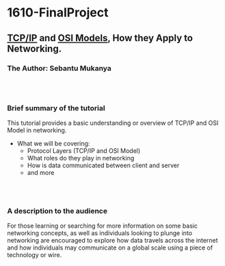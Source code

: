 # 1610-FinalProject

##  [TCP/IP](TCP_IP_Model.md) and [OSI Models](OSI_Model.md), How they Apply to Networking.

### The Author: Sebantu Mukanya

<br></br>

### Brief summary of the tutorial
This tutorial provides a basic understanding or overview of TCP/IP and OSI Model in networking.
  * What we will be covering:
    * Protocol Layers (TCP/IP and OSI Model)
    * What roles do they play in networking
    * How is data communicated between client and server
    * and more

<br></br>

### A description to the audience
For those learning or searching for more information on some basic networking concepts, as well as individuals looking to plunge into networking are encouraged to explore how data travels across the internet 
and how individuals may communicate on a global scale using a piece of technology or wire.


